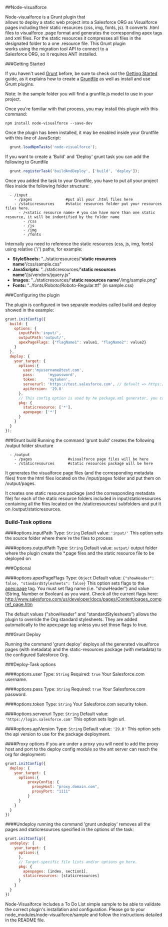 ##Node-visualforce

Node-visualforce is a Grunt plugin that allows to deploy a static web project into a Salesforce ORG as Visualforce pages including their static resources (css, img, fonts, js).
It converts .html files to visualforce .page format and generates the corresponding apex tags and xml files.
For the static resources it compresses all files in the designated folder to a one .resource file.
This Grunt plugin works using the migration tool API to connect to a Salesforce ORG, so it requires ANT installed. 

###Getting Started

If you haven't used [Grunt](http://gruntjs.com/) before, be sure to check out the [Getting Started](http://gruntjs.com/getting-started) guide, as it explains how to create a [Gruntfile](http://gruntjs.com/sample-gruntfile) as well as install and use Grunt plugins. 

Note: In the sample folder you will find a grunfile.js model to use in your project.

Once you're familiar with that process, you may install this plugin with this command:

```shell
npm install node-visualforce --save-dev
```

Once the plugin has been installed, it may be enabled inside your Gruntfile with this line of JavaScript:
```js
  grunt.loadNpmTasks('node-visualforce');
```
If you want to create a 'Build' and 'Deploy' grunt task you can add the following to Gruntfile
```js
  grunt.registerTask('buildAndDeploy', ['build', 'deploy']);
```
Once you added the task to your Gruntfile, you have to put all your project files inside the following folder structure:
```shell
  - /input
    - /pages               #put all your .html files here
    - /staticresources     #static resources folder put your resources files here.
      - /<static resource name> # you can have more than one static resource, it will be indentified by the folder name
        - /css
        - /js
        - /img
        - /fonts
```
Internally you need to reference the static resources (css, js, img, fonts) using relative ('/') paths, for example:
- <b>StyleSheets:</b> "../staticresources/<b>'static resources name'</b>/css/sample.css"
- <b>JavaScripts:</b> "../staticresources/<b>'static resources name'</b>/js/vendors/jquery.js"
- <b>Images:</b> "../staticresources/<b>'static resources name'</b>/img/sample.png"
- <b>Fonts:</b>  "../fonts/Roboto/Roboto-Regular.ttf" (in sample.css)

###Configuring the plugin

The plugin is configured in two separate modules called build and deploy showed in the example:

```js
grunt.initConfig({
  build: {
    options: {
      inputPath:'input/',
      outputPath:'output/',
      apexPageFlags: {"flagName1": value1, "flagName2": value2}
    }
  },
  deploy: {
    your_target: {
      options:{
        user:'myusername@test.com',
        pass:      'mypassword',
        token:     'mytoken',
        serverurl: 'https://test.salesforce.com', // default => https://login.salesforce.com
        apiVersion: '29.0'
      },
      // This config option is used by he package.xml generator, you can target specific files or using '*' fot targeting all of a specific type
      pkg: {
        staticresource: ['*'],
        apexpage: ['*']
      }
    }
  }
});
```


###Grunt build
Running the command 'grunt build' creates the following /output folder structure

```shell
  - /output
    - /pages                #visualforce page files will be here
    - /staticresources      #static resources package will be here
```
It generates the visualforce page files (and the corresponding metadata files) from the html files located on the /input/pages folder and put them on /output/pages.

It creates one static resource package (and the corresponding metadata file) for each of the static resource folders included in input/staticresources containing all the files located on the /staticresources/<static resource name> subfolders and put it on /output/staticresources.

### Build-Task options

####options.inputPath
Type: `String`
Default value: `'input/'`
This option sets the source folder where there´re the files to process

####options.outputPath
Type: `String`
Default value: `output/`
output folder where the plugin create the *.page files and the static resource file to be deployed on

###Optional

####options.apexPageFlags
Type: `Object`
Default value: `{"showHeader": false, "standardStylesheets": false}`
This option sets flags to the <apex:page> tag. You must set flag name (i.e. "showHeader") and value (String, Number or Boolean) as you want. Check all the current flags here: http://www.salesforce.com/us/developer/docs/pages/Content/pages_compref_page.htm

The default values ("showHeader" and "standardStylesheets") allows the plugin to override the Org standard stylesheets. They are added automatically to the apex:page tag unless you set those flags to true.


###Grunt Deploy

Running the command 'grunt deploy' deploys all the generated visualforce pages (with metadata) and the static-resources package (with metadata) to the configured Salesforce Org.

###Deploy-Task options

####options.user
Type: `String`
Required: `true`
Your Salesforce.com username.

####options.pass
Type: `String`
Required: `true`
Your Salesforce.com password.

####options.token
Type: `String`
Your Salesforce.com security token.

####options.serverurl
Type: `String`
Default value: `'https://login.salesforce.com'`
This option sets login url.

####options.apiVersion
Type: `String`
Default value: `'29.0'`
This option sets the api version to use for the package deployment.

####Proxy options
If you are under a proxy you will need to add the proxy host and port to the deploy config module so the ant server can reach the org for deployment:
```js
grunt.initConfig({
  deploy: {
    your_target: {
      options:{
          proxyConfig: {
            proxyHost: "proxy.domain.com",
            proxyPort: "1111"
          }
      }
    }
  }
})
```

####Undeploy
running the command 'grunt undeploy' removes all the pages and staticresources specified in the options of the task:
```js
grunt.initConfig({
  undeploy: {
    your_target: {
      options:{
      },
      // Target-specific file lists and/or options go here.
      pkg: {   
        apexpages: [index, section1],
        staticresources: [staticresources]
      }
    }
  }
})
```

Node-Visualforce includes a To Do List simple sample to be able to validate the correct plugin's installation and configuration. Please go to your node_modules/node-visualforce/sample and follow the instructions detailed in the README file.